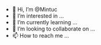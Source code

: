- 👋 Hi, I’m @Mintuc
- 👀 I’m interested in ...
- 🌱 I’m currently learning ...
- 💞️ I’m looking to collaborate on ...
- 📫 How to reach me ...

<!---
Mintuc/Mintuc is a ✨ special ✨ repository because its `README.md` (this file) appears on your GitHub profile.
You can click the Preview link to take a look at your changes.
--->
